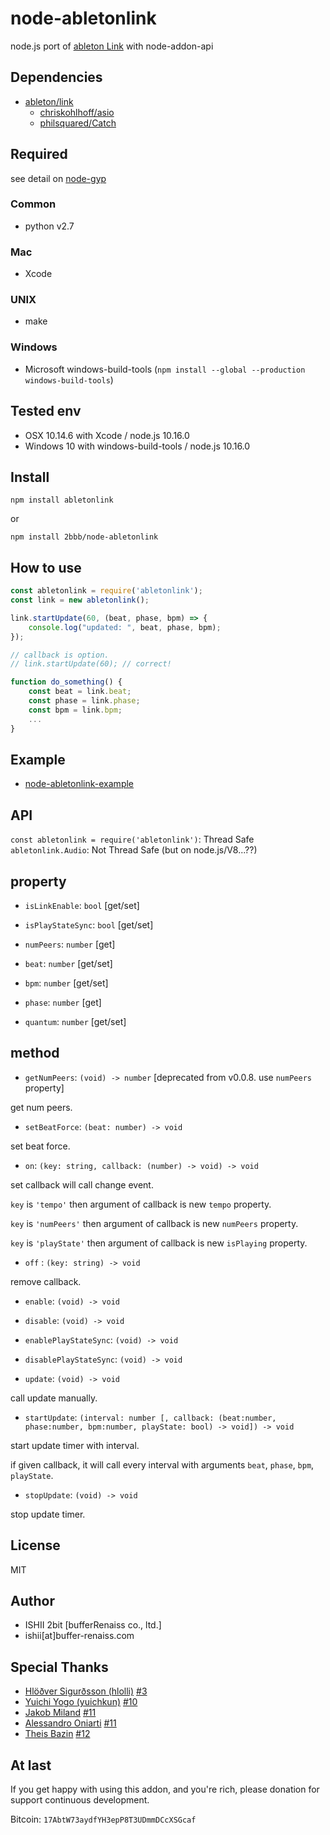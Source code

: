 # node-abletonlink

node.js port of [ableton Link](https://github.com/ableton/link) with node-addon-api

## Dependencies

* [ableton/link](https://github.com/ableton/link)
    * [chriskohlhoff/asio](https://github.com/chriskohlhoff/asio)
    * [philsquared/Catch](https://github.com/philsquared/Catch)

## Required

see detail on [node-gyp](https://github.com/nodejs/node-gyp)

### Common

* python v2.7

### Mac

* Xcode

### UNIX

* make

### Windows

* Microsoft windows-build-tools (`npm install --global --production windows-build-tools`)

## Tested env

* OSX 10.14.6 with Xcode / node.js 10.16.0
* Windows 10 with windows-build-tools / node.js 10.16.0

## Install

```
npm install abletonlink
```

or

```
npm install 2bbb/node-abletonlink
```

## How to use

```js
const abletonlink = require('abletonlink');
const link = new abletonlink();

link.startUpdate(60, (beat, phase, bpm) => {
    console.log("updated: ", beat, phase, bpm);
});

// callback is option.
// link.startUpdate(60); // correct!

function do_something() {
    const beat = link.beat;
    const phase = link.phase;
    const bpm = link.bpm;
    ...
}
```

## Example

* [node-abletonlink-example](https://github.com/2bbb/node-abletonlink-example)

## API

`const abletonlink = require('abletonlink')`: Thread Safe
`abletonlink.Audio`: Not Thread Safe (but on node.js/V8...??)

## property

* `isLinkEnable`: `bool` [get/set]
* `isPlayStateSync`: `bool` [get/set]
* `numPeers`: `number` [get]

* `beat`: `number` [get/set]
* `bpm`: `number` [get/set]
* `phase`: `number` [get]
* `quantum`: `number` [get/set]

## method

* `getNumPeers`: `(void) -> number`
[deprecated from v0.0.8. use `numPeers` property]

get num peers.

* `setBeatForce`: `(beat: number) -> void`

set beat force.

* `on`: `(key: string, callback: (number) -> void) -> void`

set callback will call change event.

`key` is `'tempo'` then argument of callback is new `tempo` property.

`key` is `'numPeers'` then argument of callback is new `numPeers` property.

`key` is `'playState'` then argument of callback is new `isPlaying` property.

* `off` : `(key: string) -> void`

remove callback.

* `enable`: `(void) -> void`
* `disable`: `(void) -> void`

* `enablePlayStateSync`: `(void) -> void`
* `disablePlayStateSync`: `(void) -> void`

* `update`: `(void) -> void`

call update manually.

* `startUpdate`: `(interval: number [, callback: (beat:number, phase:number, bpm:number, playState: bool) -> void]) -> void`

start update timer with interval.

if given callback, it will call every interval with arguments `beat`, `phase`, `bpm`, `playState`.

* `stopUpdate`: `(void) -> void`

stop update timer.

## License

MIT

## Author

* ISHII 2bit [bufferRenaiss co., ltd.]
* ishii[at]buffer-renaiss.com

## Special Thanks

* [Hlöðver Sigurðsson (hlolli)](https://github.com/hlolli) [#3](https://github.com/2bbb/node-abletonlink/pull/3)
* [Yuichi Yogo (yuichkun)](https://github.com/yuichkun) [#10](https://github.com/2bbb/node-abletonlink/pull/10)
* [Jakob Miland](https://github.com/saebekassebil) [#11](https://github.com/2bbb/node-abletonlink/issues/11)
* [Alessandro Oniarti](https://github.com/Onni97) [#11](https://github.com/2bbb/node-abletonlink/issues/11)
* [Theis Bazin](https://github.com/tbazin) [#12](https://github.com/2bbb/node-abletonlink/pull/12)

## At last

If you get happy with using this addon, and you're rich, please donation for support continuous development.

Bitcoin: `17AbtW73aydfYH3epP8T3UDmmDCcXSGcaf`
